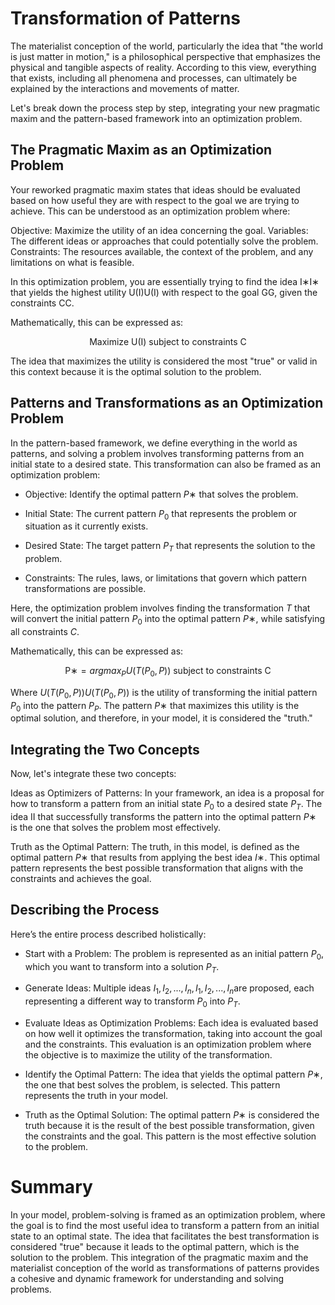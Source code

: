 # Transformation of Patterns

The materialist conception of the world, particularly the idea that "the world is just matter in motion," is a philosophical perspective that emphasizes the physical and tangible aspects of reality. According to this view, everything that exists, including all phenomena and processes, can ultimately be explained by the interactions and movements of matter.

Let's break down the process step by step, integrating your new pragmatic maxim and the pattern-based framework into an optimization problem.

## The Pragmatic Maxim as an Optimization Problem

Your reworked pragmatic maxim states that ideas should be evaluated based on how useful they are with respect to the goal we are trying to achieve. This can be understood as an optimization problem where:

Objective: Maximize the utility of an idea concerning the goal.
Variables: The different ideas or approaches that could potentially solve the problem.
Constraints: The resources available, the context of the problem, and any limitations on what is feasible.

In this optimization problem, you are essentially trying to find the idea I∗I∗ that yields the highest utility U(I)U(I) with respect to the goal GG, given the constraints CC.

Mathematically, this can be expressed as:

```math
\text{Maximize U(I) subject to constraints C}
```

The idea that maximizes the utility is considered the most "true" or valid in this context because it is the optimal solution to the problem.

## Patterns and Transformations as an Optimization Problem

In the pattern-based framework, we define everything in the world as patterns, and solving a problem involves transforming patterns from an initial state to a desired state. This transformation can also be framed as an optimization problem:

- Objective: Identify the optimal pattern $P∗$ that solves the problem.

- Initial State: The current pattern $P_0$ that represents the problem or situation as it currently exists.

- Desired State: The target pattern $P_T$ that represents the solution to the problem.

- Constraints: The rules, laws, or limitations that govern which pattern transformations are possible.

Here, the optimization problem involves finding the transformation $T$ that will convert the initial pattern $P_0$ into the optimal pattern $P∗$, while satisfying all constraints $C$.

Mathematically, this can be expressed as:

```math
\text{P∗} = arg max_P U(T(P_0​, P)) \text{ subject to constraints C }
```

Where $U(T(P_0,P))U(T(P_0​,P))$ is the utility of transforming the initial pattern $P_0$ into the pattern $P_P$. The pattern $P∗$ that maximizes this utility is the optimal solution, and therefore, in your model, it is considered the "truth."

## Integrating the Two Concepts

Now, let's integrate these two concepts:

Ideas as Optimizers of Patterns: In your framework, an idea is a proposal for how to transform a pattern from an initial state $P_0$ to a desired state $P_T$. The idea II that successfully transforms the pattern into the optimal pattern $P∗$ is the one that solves the problem most effectively.

Truth as the Optimal Pattern: The truth, in this model, is defined as the optimal pattern $P∗$ that results from applying the best idea $I∗$. This optimal pattern represents the best possible transformation that aligns with the constraints and achieves the goal.

## Describing the Process

Here’s the entire process described holistically:

- Start with a Problem: The problem is represented as an initial pattern $P_0$, which you want to transform into a solution $P_T$​.

- Generate Ideas: Multiple ideas $I_1, I_2, ..., I_n, I_1​, I_2​, ..., I_n$​ are proposed, each representing a different way to transform $P_0$​ into $P_T$.

- Evaluate Ideas as Optimization Problems: Each idea is evaluated based on how well it optimizes the transformation, taking into account the goal and the constraints. This evaluation is an optimization problem where the objective is to maximize the utility of the transformation.

- Identify the Optimal Pattern: The idea that yields the optimal pattern $P∗$, the one that best solves the problem, is selected. This pattern represents the truth in your model.

- Truth as the Optimal Solution: The optimal pattern $P∗$ is considered the truth because it is the result of the best possible transformation, given the constraints and the goal. This pattern is the most effective solution to the problem.

# Summary

In your model, problem-solving is framed as an optimization problem, where the goal is to find the most useful idea to transform a pattern from an initial state to an optimal state. The idea that facilitates the best transformation is considered "true" because it leads to the optimal pattern, which is the solution to the problem. This integration of the pragmatic maxim and the materialist conception of the world as transformations of patterns provides a cohesive and dynamic framework for understanding and solving problems.
